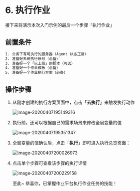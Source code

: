 # 6. 执行作业

接下来将演示本次入门示例的最后一个步骤「执行作业」

## 前置条件

```bash
1. 业务下有可执行的服务器（Agent 状态正常）
2. 准备好系统执行账号（必备）
3. 准备好一个「已上线」的脚本（可选）
4. 准备好一个作业模板（必备）
5. 准备好一个作业执行方案（必备）
```

## 操作步骤

1. 从刚才创建的执行方案页面中，点击「**去执行**」来触发执行动作

   ![image-20200407195149316](media/image-20200407195149316.png)

2. 执行前，还可以根据自己的需求场景来修改全局变量的值

   ![image-20200407195351347](media/image-20200407195351347.png)

3. 全局变量的值确认后，点击「**执行**」即可进入执行总览页面：

   ![image-20200407200026973](media/image-20200407200026973.png)

4. 点击单个步骤可查看该步骤的执行详情

   ![image-20200407200229158](media/image-20200407200229158.png)

   至此~ 恭喜你，已掌握作业平台执行作业任务的技能！